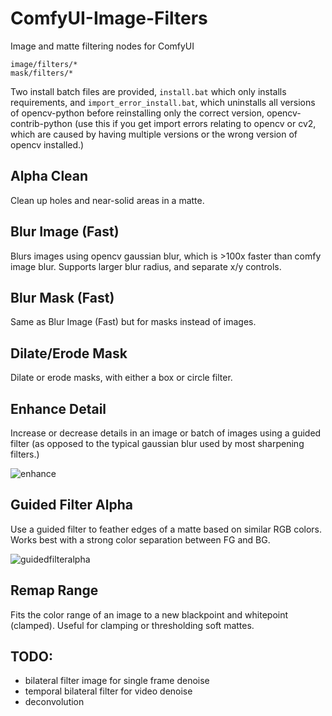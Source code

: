 # ComfyUI-Image-Filters

Image and matte filtering nodes for ComfyUI

```
image/filters/*
mask/filters/*
```

Two install batch files are provided, `install.bat` which only installs requirements, and `import_error_install.bat`, which uninstalls all versions of opencv-python before reinstalling only the correct version, opencv-contrib-python (use this if you get import errors relating to opencv or cv2, which are caused by having multiple versions or the wrong version of opencv installed.)

## Alpha Clean

Clean up holes and near-solid areas in a matte.

## Blur Image (Fast)

Blurs images using opencv gaussian blur, which is >100x faster than comfy image blur. Supports larger blur radius, and separate x/y controls.

## Blur Mask (Fast)

Same as Blur Image (Fast) but for masks instead of images.

## Dilate/Erode Mask

Dilate or erode masks, with either a box or circle filter.

## Enhance Detail

Increase or decrease details in an image or batch of images using a guided filter (as opposed to the typical gaussian blur used by most sharpening filters.)

![enhance](https://github.com/spacepxl/ComfyUI-Image-Filters/blob/main/enhance_detail.png)

## Guided Filter Alpha

Use a guided filter to feather edges of a matte based on similar RGB colors. Works best with a strong color separation between FG and BG.

![guidedfilteralpha](https://github.com/spacepxl/ComfyUI-Image-Filters/blob/main/guided_filter_alpha.png)

## Remap Range

Fits the color range of an image to a new blackpoint and whitepoint (clamped). Useful for clamping or thresholding soft mattes.

## TODO:
- bilateral filter image for single frame denoise
- temporal bilateral filter for video denoise
- deconvolution
